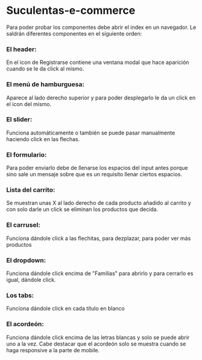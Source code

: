 # Suculentas-e-commerce

Para poder probar los componentes debe abrir el index en un navegador. Le saldrán diferentes componentes en el siguiente orden:

### El header:
En el icon de Registrarse contiene una ventana modal que hace aparición cuando se le da click al mismo.

### El menú de hamburguesa:
Aparece al lado derecho superior y para poder desplegarlo le da un click en el icon del mismo.

### El slider:
Funciona automáticamente o también se puede pasar manualmente haciendo click en las flechas.

### El formulario:
Para poder enviarlo debe de llenarse los espacios del input antes porque sino sale un mensaje sobre que es un requisito llenar ciertos espacios.

### Lista del carrito:
Se muestran unas X al lado derecho de cada producto añadido al carrito y con solo darle un click se eliminan los productos que decida.

### El carrusel:
Funciona dándole click a las flechitas, para dezplazar, para poder ver más productos

### El dropdown:
Funciona dándole click encima de "Familias" para abrirlo y para cerrarlo es igual, dándole click.

### Los tabs:
Funciona dándole click en cada título en blanco

### El acordeón:
Funciona dándole click encima de las letras blancas y solo se puede abrir uno a la vez. Cabe destacar que el acordeón solo se muestra cuando se haga responsive a la parte de mobile.
